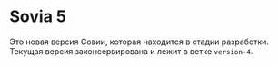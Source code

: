 Sovia 5
=======

Это новая версия Совии, которая находится в стадии разработки. Текущая версия законсервирована
и лежит в ветке `version-4`.

